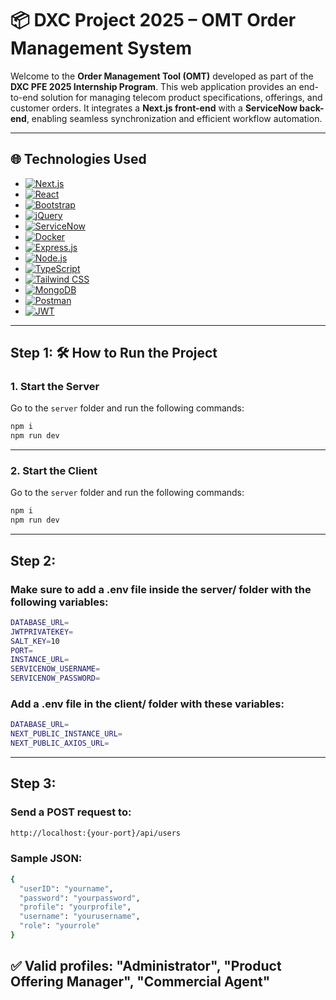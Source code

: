 <a id="readme-top"></a>


# 📦 DXC Project 2025 – OMT Order Management System

Welcome to the **Order Management Tool (OMT)** developed as part of the **DXC PFE 2025 Internship Program**. This web application provides an end-to-end solution for managing telecom product specifications, offerings, and customer orders. It integrates a **Next.js front-end** with a **ServiceNow back-end**, enabling seamless synchronization and efficient workflow automation.

---

## 🌐 Technologies Used

* [![Next.js](https://img.shields.io/badge/Next.js-black?style=for-the-badge&logo=next.js&logoColor=white)](https://nextjs.org/)
* [![React](https://img.shields.io/badge/React-blue?style=for-the-badge&logo=react&logoColor=white)](https://reactjs.org/)
* [![Bootstrap](https://img.shields.io/badge/Bootstrap-purple?style=for-the-badge&logo=bootstrap&logoColor=white)](https://getbootstrap.com/)
* [![jQuery](https://img.shields.io/badge/jQuery-lightblue?style=for-the-badge&logo=jquery&logoColor=white)](https://jquery.com/)
* [![ServiceNow](https://img.shields.io/badge/ServiceNow-green?style=for-the-badge&logo=servicenow&logoColor=white)](https://www.servicenow.com/)
* [![Docker](https://img.shields.io/badge/Docker-blue?style=for-the-badge&logo=docker&logoColor=white)](https://www.docker.com/)
* [![Express.js](https://img.shields.io/badge/Express.js-grey?style=for-the-badge&logo=express&logoColor=white)](https://expressjs.com/)
* [![Node.js](https://img.shields.io/badge/Node.js-darkgreen?style=for-the-badge&logo=node.js&logoColor=white)](https://nodejs.org/)
* [![TypeScript](https://img.shields.io/badge/TypeScript-blue?style=for-the-badge&logo=typescript&logoColor=white)](https://www.typescriptlang.org/)
* [![Tailwind CSS](https://img.shields.io/badge/Tailwind_CSS-teal?style=for-the-badge&logo=tailwind-css&logoColor=white)](https://tailwindcss.com/)
* [![MongoDB](https://img.shields.io/badge/MongoDB-darkgreen?style=for-the-badge&logo=mongodb&logoColor=white)](https://www.mongodb.com/)
* [![Postman](https://img.shields.io/badge/Postman-orange?style=for-the-badge&logo=postman&logoColor=white)](https://www.postman.com/)
* [![JWT](https://img.shields.io/badge/JWT-000000?style=for-the-badge&logo=jsonwebtokens&logoColor=white)](https://jwt.io/)



---

## Step 1: 🛠 How to Run the Project

### 1. Start the Server

Go to the `server` folder and run the following commands:

```sh
npm i
npm run dev
```

---


### 2. Start the Client

Go to the `server` folder and run the following commands:

```sh
npm i
npm run dev
```

---

## Step 2:

### Make sure to add a .env file inside the server/ folder with the following variables:

```sh
DATABASE_URL=
JWTPRIVATEKEY=
SALT_KEY=10
PORT=
INSTANCE_URL=
SERVICENOW_USERNAME=
SERVICENOW_PASSWORD=
```


### Add a .env file in the client/ folder with these variables:

```sh
DATABASE_URL=
NEXT_PUBLIC_INSTANCE_URL= 
NEXT_PUBLIC_AXIOS_URL=
```

---

## Step 3:

### Send a POST request to:
```sh
http://localhost:{your-port}/api/users
```

###  Sample JSON:
```sh
{
  "userID": "yourname",
  "password": "yourpassword",
  "profile": "yourprofile",
  "username": "yourusername",
  "role": "yourrole"
}
```
✅ Valid profiles: "Administrator", "Product Offering Manager", "Commercial Agent"
---










